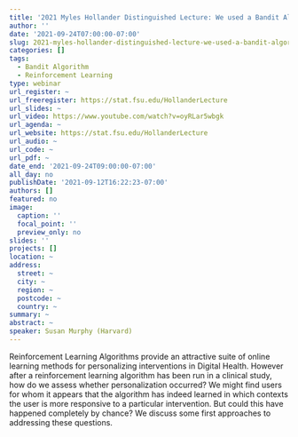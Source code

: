 ```yaml
---
title: '2021 Myles Hollander Distinguished Lecture: We used a Bandit Algorithm to Personalize But Did It Work?'
author: ''
date: '2021-09-24T07:00:00-07:00'
slug: 2021-myles-hollander-distinguished-lecture-we-used-a-bandit-algorithm-to-personalize-but-did-it-work
categories: []
tags: 
  - Bandit Algorithm
  - Reinforcement Learning
type: webinar
url_register: ~
url_freeregister: https://stat.fsu.edu/HollanderLecture
url_slides: ~
url_video: https://www.youtube.com/watch?v=oyRLar5wbgk
url_agenda: ~
url_website: https://stat.fsu.edu/HollanderLecture
url_audio: ~
url_code: ~
url_pdf: ~
date_end: '2021-09-24T09:00:00-07:00'
all_day: no
publishDate: '2021-09-12T16:22:23-07:00'
authors: []
featured: no
image:
  caption: ''
  focal_point: ''
  preview_only: no
slides: ''
projects: []
location: ~
address:
  street: ~
  city: ~
  region: ~
  postcode: ~
  country: ~
summary: ~
abstract: ~
speaker: Susan Murphy (Harvard)
---
```

<!--more-->
Reinforcement Learning Algorithms provide an attractive suite of online learning methods for personalizing interventions in Digital Health. However after a reinforcement learning algorithm has been run in a clinical study, how do we assess whether personalization occurred? We might find users for whom it appears that the algorithm has indeed learned in which contexts the user is more responsive to a particular intervention.  But could this have happened completely by chance? We discuss some first approaches to addressing these questions.